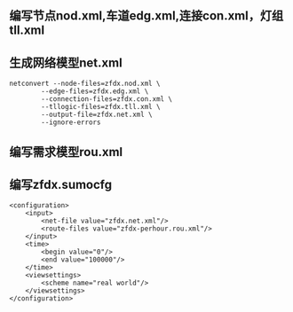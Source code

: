 ## 编写节点nod.xml,车道edg.xml,连接con.xml，灯组tll.xml


## 生成网络模型net.xml

```
netconvert --node-files=zfdx.nod.xml \
        --edge-files=zfdx.edg.xml \
        --connection-files=zfdx.con.xml \
        --tllogic-files=zfdx.tll.xml \
        --output-file=zfdx.net.xml \
        --ignore-errors
```

## 编写需求模型rou.xml

## 编写zfdx.sumocfg

```
<configuration>
    <input>
        <net-file value="zfdx.net.xml"/>
        <route-files value="zfdx-perhour.rou.xml"/>
    </input>
    <time>
        <begin value="0"/>
        <end value="100000"/>
    </time>
    <viewsettings>
        <scheme name="real world"/>
    </viewsettings>
</configuration>
```
